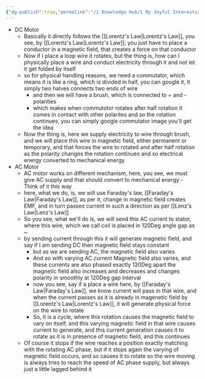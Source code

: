 ```yaml
---
{"dg-publish":true,"permalink":"/1 Knowledge Hub/1 My Joyful Interests/My Conceptual Understandings/Physics Principles and Laws/DC Vs AC Motor Working mechanism/","noteIcon":""}
---
```


- DC Motor
	- Basically it directly follows the [[Lorentz's Law\|Lorentz's Law]], you see, by [[Lorentz's Law\|Lorentz's Law]], you just have to place a conductor in a magnetic field, that creates a force on that conductor
	- Now if I place a loop wire it rotates, but the thing is, how can I physically place a wire and conduct electricity through it and not let it get folded by itself
	- so for physical handling reasons, we need a commutator, which means it is like a ring, which is divided in half, you can google it, it simply two halves connects two ends of wire
		- and then we will have a brush, which is connected to + and - polarities
		- which makes when commutotor rotates after half rotation it comes in contact with other polarites and so the rotation continues, you can simply google commutator image you'll get the idea
	- Now the thing is, here we supply electricity to wire through brush, and we will place this wire in magnetic field, either permanent or temporary, and that forces the wire to rotated and after half rotation as the polarity changes the rotation continues and so electrical energy converted to mechanical energy
- AC Motor
	- AC motor works on different mechanism, here, you see, we must give AC supply and that should convert to mechanical energy - Think of it this way
	- here, what we do, is, we will use Faraday's law, [[Faraday's Law\|Faraday's Law]], as per it, change in magnetic field creates EMF, and in turn passes current in such a direction as per [[Lenz's Law\|Lenz's Law]]
	- So you see, what we'll do is, we will send this AC current to stator, where this wire, which we call coil is placed in 120Deg angle gap as ~
	- by sending current through this it will generate magnetic field, and say if I am sending DC then magnetic field stays constant
		- but as we are sending AC, the magnetic field also varies
		- And so with varying AC current Magnetic field also varies, and these currents are also phased exactly 120Deg apart the magnetic field also increases and decreases and changes polarity in smoothly at 120Deg gap interval
		- now you see, say if a place a wire here, by [[Faraday's Law\|Faraday's Law]], we know current will pass in that wire, and when the current passes as it is already in magenetic field by [[Lorentz's Law\|Lorentz's Law]], it will generate physical force on the wire to rotate
		- So, it is a cycle, where this rotation causes the magnetic field to vary on itself, and this varying magnetic field in that wire causes current to generate, and this current generation causes it to rotate as it is in presence of magnetic field, and this continues
	- Of course it stops if the wire reaches a position exactly matching with the rotating AC phase, but if it stops again the varying of magnetic field occurs, and so causes it to rotate so the wire moving is always tries to reach the speed of AC phase supply, but always just a little lagged behind it

